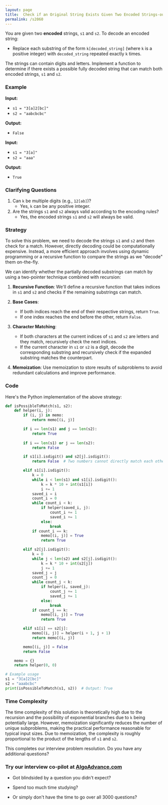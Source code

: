 ```yaml
---
layout: page
title:  Check if an Original String Exists Given Two Encoded Strings-out
permalink: /s2060
---
```

You are given two **encoded** strings, `s1` and `s2`. To decode an encoded string:
- Replace each substring of the form `k[decoded_string]` (where `k` is a positive integer) with `decoded_string` repeated exactly `k` times.
  
The strings can contain digits and letters. Implement a function to determine if there exists a possible fully decoded string that can match both encoded strings, `s1` and `s2`.

### Example
**Input:**
- `s1 = "3[a]2[bc]"`
- `s2 = "aabcbcbc"`

**Output:**
- `False`

**Input:**
- `s1 = "3[a]"`
- `s2 = "aaa"`

**Output:**
- `True`

### Clarifying Questions
1. Can `k` be multiple digits (e.g., `12[ab]`)?
    - Yes, `k` can be any positive integer.
2. Are the strings `s1` and `s2` always valid according to the encoding rules?
    - Yes, the encoded strings `s1` and `s2` will always be valid.

### Strategy
To solve this problem, we need to decode the strings `s1` and `s2` and then check for a match. However, directly decoding could be computationally expensive. Instead, a more efficient approach involves using dynamic programming or a recursive function to compare the strings as we "decode" them on-the-fly.

We can identify whether the partially decoded substrings can match by using a two-pointer technique combined with recursion:

1. **Recursive Function**:
   We'll define a recursive function that takes indices in `s1` and `s2` and checks if the remaining substrings can match.

2. **Base Cases**:
   - If both indices reach the end of their respective strings, return `True`.
   - If one index reaches the end before the other, return `False`.

3. **Character Matching**:
   - If both characters at the current indices of `s1` and `s2` are letters and they match, recursively check the next indices.
   - If the current character in `s1` or `s2` is a digit, decode the corresponding substring and recursively check if the expanded substring matches the counterpart.

4. **Memoization**:
   Use memoization to store results of subproblems to avoid redundant calculations and improve performance.

### Code
Here's the Python implementation of the above strategy:

```python
def isPossibleToMatch(s1, s2):
    def helper(i, j):
        if (i, j) in memo:
            return memo[(i, j)]

        if i == len(s1) and j == len(s2):
            return True
        
        if i == len(s1) or j == len(s2):
            return False

        if s1[i].isdigit() and s2[j].isdigit():
            return False  # Two numbers cannot directly match each other without decoding

        elif s1[i].isdigit():
            k = 0
            while i < len(s1) and s1[i].isdigit():
                k = k * 10 + int(s1[i])
                i += 1
            saved_i = i
            count_i = 0
            while count_i < k:
                if helper(saved_i, j):
                    count_i += 1
                    saved_i += 1
                else:
                    break
            if count_i == k:
                memo[(i, j)] = True
                return True

        elif s2[j].isdigit():
            k = 0
            while j < len(s2) and s2[j].isdigit():
                k = k * 10 + int(s2[j])
                j += 1
            saved_j = j
            count_j = 0
            while count_j < k:
                if helper(i, saved_j):
                    count_j += 1
                    saved_j += 1
                else:
                    break
            if count_j == k:
                memo[(i, j)] = True
                return True

        elif s1[i] == s2[j]:
            memo[(i, j)] = helper(i + 1, j + 1)
            return memo[(i, j)]

        memo[(i, j)] = False
        return False

    memo = {}
    return helper(0, 0)

# Example usage
s1 = "3[a]2[bc]"
s2 = "aaabcbc"
print(isPossibleToMatch(s1, s2))  # Output: True
```

### Time Complexity
The time complexity of this solution is theoretically high due to the recursion and the possibility of exponential branches due to `k` being potentially large. However, memoization significantly reduces the number of unique subproblems, making the practical performance reasonable for typical input sizes. Due to memoization, the complexity is roughly proportional to the product of the lengths of `s1` and `s2`.

This completes our interview problem resolution. Do you have any additional questions?


### Try our interview co-pilot at [AlgoAdvance.com](https://algoAdvance.com)

- Got blindsided by a question you didn't expect?

- Spend too much time studying?

- Or simply don't have the time to go over all 3000 questions?

